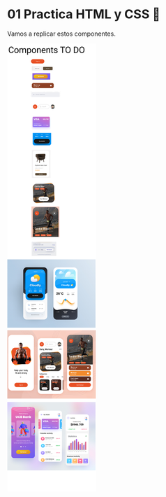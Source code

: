 # 01 Practica HTML y CSS 🚀

Vamos a replicar estos componentes.

![alt text](https://raw.githubusercontent.com/cpinillam/template/main/Components.jpg)
